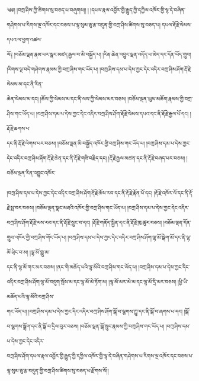 ﻿  
༄༅། །བཀྲ་ཤིས་ཀྱི་ཚིགས་སུ་བཅད་པ་བཞུགས།། ། །དཔལ་རྣལ་འབྱོར་གྱི་རྒྱུད་ཀྱི་དཀྱིལ་འཁོར་གྱི་ལྷ་དེ་བཞིན་གཤེགས་པ་རིགས་ལྔ་འཁོར་དང་བཅས་པ་ལྷ་སུམ་ཅུ་རྩ་བདུན་གྱི་བཀྲ་ཤིས་ཚིགས་སུ་བཅད་པ། དཔལ་རྡོ་རྗེ་སེམས་དཔའ་ལ་ཕྱག་འཚལ་  
ལོ༑ །བཅོམ་ལྡན་རྣམ་པར་སྣང་མཛད་རྒྱལ་བ་མི་བསྐྱོད་པ། །རིན་ཆེན་འབྱུང་ལྡན་འདོད་པ་མེད་དང་དོན་ཡོད་གྲུབ། །རིགས་ལྔ་བདེ་གཤེགས་རྣམས་ཀྱི་བཀྲ་ཤིས་གང་ཡོད་པ། །བཀྲ་ཤིས་དམ་པ་དེས་ཀྱང་དེང་འདིར་བཀྲ་ཤིས་ཤོག་རྡོ་རྗེ་སེམས་མ་དང་ནི་རིན་  
ཆེན་སེམས་མ་དང། །ཆོས་ཀྱི་སེམས་མ་དང་ནི་ལས་ཀྱི་སེམས་མར་བཅས། །བཅོམ་ལྡན་ཡུམ་མཆོག་རྣམས་ཀྱི་བཀྲ་ཤིས་གང་ཡོད་པ། །བཀྲ་ཤིས་དམ་པ་དེས་ཀྱང་དེང་འདིར་བཀྲ་ཤིས་ཤོག་རྡོ་རྗེ་སེམས་དཔའ་དང་ནི་རྡོ་རྗེ་རྒྱལ་པོ་དང། །རྡོ་རྗེ་ཆགས་པ་  
དང་ནི་རྡོ་རྗེ་ལེགས་པར་བཅས། །བཅོམ་ལྡན་མི་བསྐྱོད་འཁོར་གྱི་བཀྲ་ཤིས་གང་ཡོད་པ། །བཀྲ་ཤིས་དམ་པ་དེས་ཀྱང་དེང་འདིར་བཀྲ་ཤིས་ཤོག་རྡོ་རྗེ་ཆེན་དང་ནི་རྡོ་རྗེ་གཟི་བརྗིད་དང། །རྡོ་རྗེ་རྒྱལ་མཚན་དང་ནི་རྡོ་རྗེ་བཞད་པར་བཅས། །བཅོམ་ལྡན་རིན་འབྱུང་འཁོར་  
  
།བཀྲ་ཤིས་དམ་པ་དེས་ཀྱང་དེང་འདིར་བཀྲ་ཤིས་ཤོག་རྡོ་རྗེ་ཆོས་རབ་དང་ནི་རྡོ་རྗེ་རྣོན་པོ་དང། །རྡོ་རྗེ་འཁོར་ལོ་དང་ནི་རྡོ་རྗེ་སྨ་བར་བཅས། །བཅོམ་ལྡན་སྣང་མཐའི་འཁོར་གྱི་བཀྲ་ཤིས་གང་ཡོད་པ། །བཀྲ་ཤིས་དམ་པ་དེས་ཀྱང་དེང་འདིར་  
བཀྲ་ཤིས་ཤོག་རྡོ་རྗེ་ལས་རབ་དང་ནི་རྡོ་རྗེ་སྲུང་བ་དང། །རྡོ་རྗེ་གནོད་སྦྱིན་དང་ནི་རྡོ་རྗེ་ཁུ་ཚུར་བཅས། །བཅོམ་ལྡན་དོན་གྲུབ་འཁོར་གྱི་བཀྲ་ཤིས་གོང་ཡོད་པ། །བཀྲ་ཤིས་དམ་པ་དེས་ཀྱང་དེང་འདིར་བཀྲ་ཤིས་ཤོག་ལྷ་མོ་སྒེག་མོ་དང་ནི་ལྷ་མོ་ཕྲེང་བ་མ། །ལྷ་མོ་གླུ་མ་  
དང་ནི་ལྷ་མོ་གར་མར་བཅས། །ནང་གི་མཆོད་པའི་ལྷ་མོའི་བཀྲ་ཤིས་གང་ཡོད་པ། །བཀྲ་ཤིས་དམ་པ་དེས་ཀྱང་དིང་འདིར་བཀྲ་ཤིས་ཤོག་ལྷ་མོ་བདུག་སྤོས་མ་དང་ལྷ་མོ་མེ་ཏོག་མ། །ལྷ་མོ་མར་མེ་མ་དང་ལྷ་མོ་དྲི་མར་བཅས། །ཕྱི་ཡི་མཆོད་པའི་ལྷ་མོའི་བཀྲ་ཤིས་  
གང་ཡོད་པ། །བཀྲ་ཤིས་དམ་པ་དེས་ཀྱང་དིང་འདིར་བཀྲ་ཤིས་ཤོག་སྒོ་བ་ལྕགས་ཀྱུ་དང་ནི་སྒོ་བ་ཞགས་པ་དང། །སྒོ་བ་ལྕགས་སྒྲོག་དང་ནི་སྒོ་བ་དྲིལ་བུར་བཅས། །བཅོམ་ལྡན་སྒོ་སྲུང་རྣམས་ཀྱི་བཀྲ་ཤིས་གང་ཡོད་པ། །བཀྲ་ཤིས་དམ་པ་དེས་ཀྱང་དེང་འདིར་  
བཀྲ་ཤིས་ཤོག་དཔལ་རྣལ་འབྱོར་གྱི་རྒྱུད་ཀྱི་དཀྱིལ་འཁོར་གྱི་ལྷ་དེ་བཞིན་གཤེགས་པ་རིགས་ལྔ་འཁོར་དང་བཅས་པ་ལྷ་སུམ་ཅུ་རྩ་བདུན་གྱི་བཀྲ་ཤིས་ཚིགས་སུ་བཅད་པ་རྫོགས་སོ།།  
  
  
